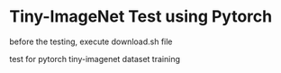 # Tiny-ImageNet Test using Pytorch

before the testing, execute download.sh file

test for pytorch tiny-imagenet dataset training


